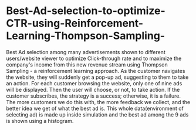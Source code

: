 # Best-Ad-selection-to-optimize-CTR-using-Reinforcement-Learning-Thompson-Sampling-
Best Ad selection among many advertisements shown to different users/website viewer to optimize Click-through rate and to maximize the company's income from this new revenue stream using Thompson Sampling - a reinforcement learning approach. As the customer navigates the website, they will suddenly get a pop-up ad, suggesting to them to take an action. For each customer browsing the website, only one of nine ads will be displayed. Then the user will choose, or not, to take action. If the customer subscribes, the strategy is a success; otherwise, it is a failure. The more customers we do this with, the more feedback we collect, and the better idea we get of what the best ad is. This whole data(environment of selecting ad) is made up inside simulation and the best ad among the 9 ads is shown using a histogram.
